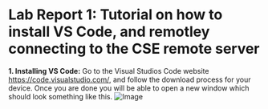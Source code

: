# Lab Report 1: Tutorial on how to install VS Code, and remotley connecting to the CSE remote server

**1. Installing VS Code:**
 Go to the Visual Studios Code website https://code.visualstudio.com/, and follow the download process for your device. Once you are done you will be able to open a 
 new window which should look something like this.
 ![Image](VSWindows.png)
